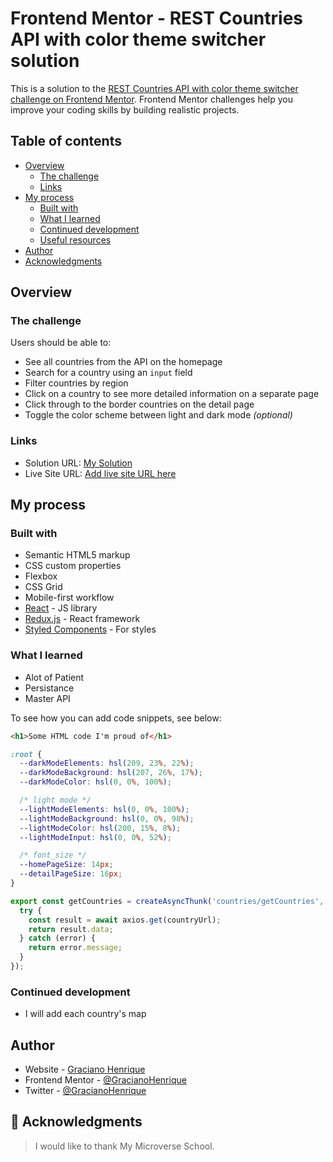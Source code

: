 # Frontend Mentor - REST Countries API with color theme switcher solution

This is a solution to the [REST Countries API with color theme switcher challenge on Frontend Mentor](https://www.frontendmentor.io/challenges/rest-countries-api-with-color-theme-switcher-5cacc469fec04111f7b848ca). Frontend Mentor challenges help you improve your coding skills by building realistic projects. 

## Table of contents

- [Overview](#overview)
  - [The challenge](#the-challenge)
  - [Links](#links)
- [My process](#my-process)
  - [Built with](#built-with)
  - [What I learned](#what-i-learned)
  - [Continued development](#continued-development)
  - [Useful resources](#useful-resources)
- [Author](#author)
- [Acknowledgments](#acknowledgments)

## Overview

### The challenge

Users should be able to:

- See all countries from the API on the homepage
- Search for a country using an `input` field
- Filter countries by region
- Click on a country to see more detailed information on a separate page
- Click through to the border countries on the detail page
- Toggle the color scheme between light and dark mode *(optional)*

### Links

- Solution URL: [My Solution](https://github.com/Graciano1997/rest-countries-api-with-color-theme-switcher-master.git)
- Live Site URL: [Add live site URL here](https://your-live-site-url.com)

## My process

### Built with

- Semantic HTML5 markup
- CSS custom properties
- Flexbox
- CSS Grid
- Mobile-first workflow
- [React](https://reactjs.org/) - JS library
- [Redux.js](https://nextjs.org/) - React framework
- [Styled Components](https://styled-components.com/) - For styles

### What I learned

- Alot of Patient
- Persistance
- Master API

To see how you can add code snippets, see below:

```html
<h1>Some HTML code I'm proud of</h1>
```
```css
:root {
  --darkModeElements: hsl(209, 23%, 22%);
  --darkModeBackground: hsl(207, 26%, 17%);
  --darkModeColor: hsl(0, 0%, 100%);

  /* light mode */
  --lightModeElements: hsl(0, 0%, 100%);
  --lightModeBackground: hsl(0, 0%, 98%);
  --lightModeColor: hsl(200, 15%, 8%);
  --lightModeInput: hsl(0, 0%, 52%);

  /* font_size */
  --homePageSize: 14px;
  --detailPageSize: 16px;
}

```
```js
export const getCountries = createAsyncThunk('countries/getCountries', async () => {
  try {
    const result = await axios.get(countryUrl);
    return result.data;
  } catch (error) {
    return error.message;
  }
});
```

### Continued development

- I will add each country's map


## Author

- Website - [Graciano Henrique](https://graciano1997.github.io/portofolio-graciano/)
- Frontend Mentor - [@GracianoHenrique](https://www.frontendmentor.io/profile/Graciano1997)
- Twitter - [@GracianoHenrique](https://www.twitter.com/GracianoSoft)


## 🙏 Acknowledgments <a name="acknowledgements"></a>

> I would like to thank My Microverse School.